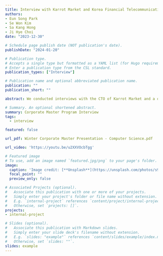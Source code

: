 ```yaml
---
title: Interview with Karrot Market and Korea Financial Telecommunications & Clearings Institute
authors:
- Eun Song Park
- Se Won Kim
- Sa Kang Hong
- Ji Hye Choi
date: "2023-12-30"

# Schedule page publish date (NOT publication's date).
publishDate: "2024-01-20"

# Publication type.
# Accepts a single type but formatted as a YAML list (for Hugo requirements).
# Enter a publication type from the CSL standard.
publication_types: ["Interview"]

# Publication name and optional abbreviated publication name.
publication: ""
publication_short: ""

abstract: We conducted interviews with the CTO of Karrot Market and a developer from the Korea Financial Telecommunications & Clearings Institute through the school's Corporate Master Program.

# Summary. An optional shortened abstract.
summary: Corporate Master Program Interview
tags:
  - interview

featured: false

url_pdf: Winter Corporate Master Presentation - Computer Science.pdf

url_video: 'https://youtu.be/u2XXVOcbTgg'

# Featured image
# To use, add an image named `featured.jpg/png` to your page's folder. 
image:
  caption: 'Image credit: [**Unsplash**](https://unsplash.com/photos/s9CC2SKySJM)'
  focal_point: ""
  preview_only: false

# Associated Projects (optional).
#   Associate this publication with one or more of your projects.
#   Simply enter your project's folder or file name without extension.
#   E.g. `internal-project` references `content/project/internal-project/index.md`.
#   Otherwise, set `projects: []`.
projects:
- internal-project

# Slides (optional).
#   Associate this publication with Markdown slides.
#   Simply enter your slide deck's filename without extension.
#   E.g. `slides: "example"` references `content/slides/example/index.md`.
#   Otherwise, set `slides: ""`.
slides: example
---
```

